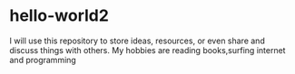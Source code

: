 # hello-world2
I will use this repository to store ideas, resources, or even share and discuss things with others.
My hobbies are reading books,surfing internet and programming
